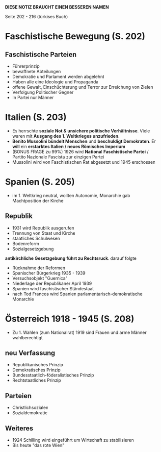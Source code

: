 **DIESE NOTIZ BRAUCHT EINEN BESSEREN NAMEN**

Seite 202 - 216 (türkises Buch)
# Faschistische Bewegung (S. 202) 
## Faschistische Parteien
* Führerprinzip
* bewaffnete Abteilungen
* Demokratie und Parlament werden abgelehnt
* Haben alle eine Ideologie und Propaganda
* offene Gewalt, Einschüchterung und Terror zur Erreichung von Zielen
* Verfolgung Politischer Gegner
* In Partei nur Männer

# Italien (S. 203)

* Es herrschte **soziale Not & unsichere politische Verhältnisse**. Viele waren mit **Ausgang des 1. Weltkrieges unzufrieden**.
* **Benito Mussolini bündelt Menschen** und **beschuldigt Demokraten**. Er **will** ein **erstarktes Italien / neues Römisches Imperium**
* (BONUS FRAGE zu 99%) 1926 wird **National Faschistische Partei** / Partito Nazionale Fascista zur einzigen Partei
* Mussolini wird von Faschistischen Rat abgesetzt und 1945 erschossen

# Spanien (S. 205)

* im 1. Weltkrieg neutral, wollten Autonomie, Monarchie gab Machtposition der Kirche

## Republik

* 1931 wird Republik ausgerufen
* Trennung von Staat und Kirche
* staatliches Schulwesen
* Bodenreform
* Sozialgesetzgebung


**antikirchliche Gesetzgebung führt zu Rechtsruck**. darauf folgte

* Rücknahme der Reformen
* Spanischer Bürgerkrieg 1935 - 1939
* Versuchsobjekt "Guernica"
* Niederlage der Republikaner April 1939
* Spanien wird faschistischer Ständestaat
* nach Tod Francos wird Spanien parlamentarisch-demokratische Monarchie

# Österreich 1918 - 1945 (S. 208)

* Zu 1. Wahlen (zum Nationalrat) 1919 sind Frauen und arme Männer wahlberechtigt

## neu Verfassung

* Republikanisches Prinzip
* Demokratisches Prinzip
* Bundesstaatlich-föderalistisches Prinzip
* Rechtstaatliches Prinzip

## Parteien

* Christlichsozialen
* Sozialdemokratie

## Weiteres

* 1924 Schilling wird eingeführt um Wirtschaft zu stabilisieren
* Bis heute "das rote Wien"

